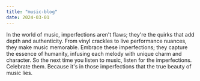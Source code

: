 ```yaml
---
title: "music-blog"
date: 2024-03-01
---
```

In the world of music, imperfections aren't flaws; they're the quirks that add depth and authenticity. 
From vinyl crackles to live performance nuances, they make music memorable. 
Embrace these imperfections; they capture the essence of humanity, infusing each melody with unique charm and character.
So the next time you listen to music, listen for the imperfections. Celebrate them. 
Because it's in those imperfections that the true beauty of music lies.
